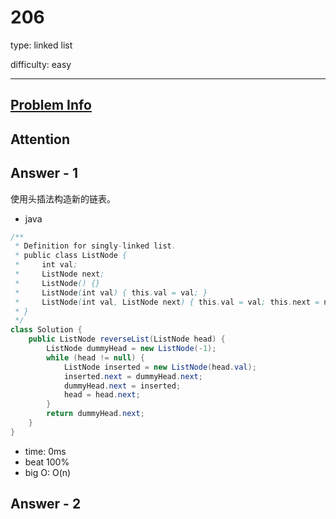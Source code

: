
# 206
type: linked list

difficulty: easy

---

## [Problem Info][problem_link]

## Attention

## Answer - 1
使用头插法构造新的链表。

- java

```java
/**
 * Definition for singly-linked list.
 * public class ListNode {
 *     int val;
 *     ListNode next;
 *     ListNode() {}
 *     ListNode(int val) { this.val = val; }
 *     ListNode(int val, ListNode next) { this.val = val; this.next = next; }
 * }
 */
class Solution {
    public ListNode reverseList(ListNode head) {
        ListNode dummyHead = new ListNode(-1);
        while (head != null) {
            ListNode inserted = new ListNode(head.val);
            inserted.next = dummyHead.next;
            dummyHead.next = inserted;
            head = head.next;
        }
        return dummyHead.next;
    }
}
```
- time: 0ms
- beat 100%
- big O: O(n)

## Answer - 2

[problem_link]: https://leetcode-cn.com/problems/reverse-linked-list/


